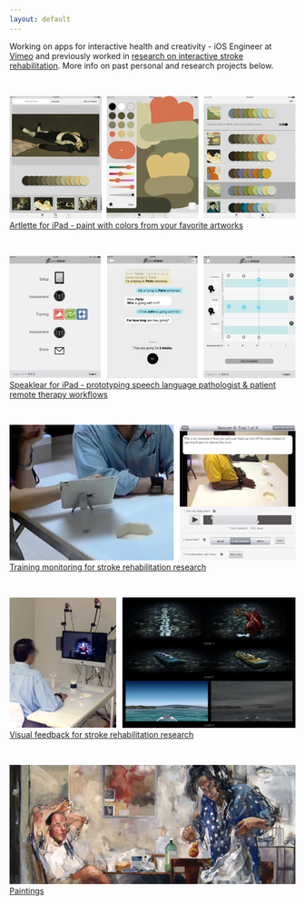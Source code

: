 ```yaml
---
layout: default
---
```

Working on apps for interactive health and creativity - iOS Engineer at [Vimeo](https://vimeo.com/) and previously worked in [research on interactive stroke rehabilitation](https://repository.asu.edu/items/26862). More info on past personal and research projects below.

<br>

[![alt text](/images/artlette/artlette.png "Artlette")](/artlette/)
[Artlette for iPad - paint with colors from your favorite artworks](/artlette/)

<br>

[![alt text](/images/speaklear/speaklear.jpg "Speaklear")](/speech/)
[Speaklear for iPad - prototyping speech language pathologist & patient remote therapy workflows](/speech/)

<br>

[![alt text](/images/trainingMonitoring/trainingMonitoring.png "Training monitoring")](/trainmonitor/)
[Training monitoring for stroke rehabilitation research](/trainmonitor/)

<br>

[![alt text](/images/feedback/feedback.png "Feedback")](/feedback/)
[Visual feedback for stroke rehabilitation research](/feedback/)

<br>

[![alt text](/images/paintings/painting.png "Feedback")](/painting/)
[Paintings](/painting/)

